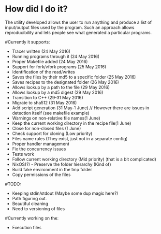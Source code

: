 # How did I do it?

The utility developed allows the user to run anything and produce a list of input/output files used by the program. Such an approach allows reproducibility and lets people see what generated a particular programs.

#Currently it supports:
- Tracer written (24 May 2016)
- Running programs through it (24 May 2016)
- Proper Makefile added (24 May 2016)
- Support for fork/vfork programs (25 May 2016)
- Identification of the read/writes
- Saves the files by their md5 to a specific folder (25 May 2016)
- Saves recipes to the designated folder (26 May 2016)
- Allows lookup by a path to the file (29 May 2016)
- Allows lookup by a md5 digest (29 May 2016)
- Transition to C++ (29-31 May 2016)
- Migrate to sha512 (31 May 2016)
- Add script generation (31 May-1 June) // However there are issues in detection itself (see makefile example)
- Warnings on non-relative file names(1 June)
- Keep the current working directory in the recipe file(1 June)
- Close for non-closed files (1 June)
- Check support for cloning (Low priority)
- Files name rules (They exist, just not in a separate config)
- Proper handler management
- Fix the concurrency issues
- Tests work
- Follow current working directory (Mid priority) (that is a bit complicated)
- NixOS(?) - Preserve the folder hierarchy (Kind of)
- Build fake environment in the tmp folder
- Copy permissions of the files

#TODO:
- Keeping stdin/stdout (Maybe some dup magic here?)
- Path figuring out.
- Beautiful cleaning
- Need to versioning of files

#Currently working on the:
- Execution files
